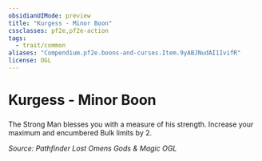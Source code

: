 ```yaml
---
obsidianUIMode: preview
title: "Kurgess - Minor Boon"
cssclasses: pf2e,pf2e-action
tags:
  - trait/common
aliases: "Compendium.pf2e.boons-and-curses.Item.9yABJNudAI1IvifR"
license: OGL
---
```

# Kurgess - Minor Boon

### 






The Strong Man blesses you with a measure of his strength. Increase your maximum and encumbered Bulk limits by 2.

*Source: Pathfinder Lost Omens Gods & Magic*
*OGL*